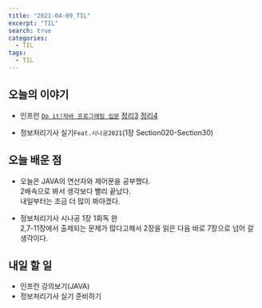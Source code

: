 ```yaml
---
title: "2021-04-09_TIL"
excerpt: "TIL"
search: true
categories: 
  - TIL
tags: 
  - TIL
---
```


## 오늘의 이야기

- 인프런 [`Do it!자바 프로그래밍 입문`](https://www.inflearn.com/course/%EC%9E%90%EB%B0%94-%ED%94%84%EB%A1%9C%EA%B7%B8%EB%9E%98%EB%B0%8D-%EC%9E%85%EB%AC%B8/dashboard)
[정리3](https://devboryung.github.io/java/1-Operator/)
[정리4](https://devboryung.github.io/java/2-ControlStatement/)


- 정보처리기사 실기`Feat.시나공2021`(1장 Section020-Section30)

## 오늘 배운 점

- 오늘은 JAVA의 연산자와 제어문을 공부했다.<br>
2배속으로 봐서 생각보다 빨리 끝났다.<br>
내일부터는 조금 더 많이 봐야겠다.

- 정보처리기사 시나공 1장 1회독 완<br>
2,7-11장에서 출제되는 문제가 많다고해서 2장을 읽은 다음 바로 7장으로 넘어 갈 생각이다.<br>



## 내일 할 일

- 인프런 강의보기(JAVA)
- 정보처리기사 실기 준비하기